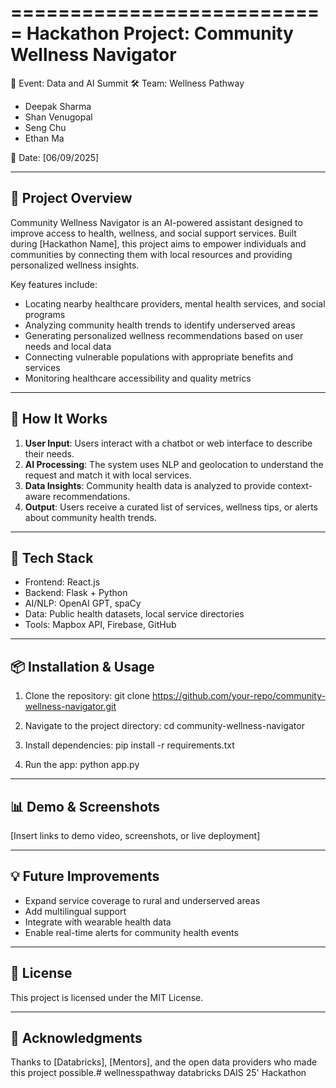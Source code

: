 ===========================
Hackathon Project: Community Wellness Navigator
===========================


📅 Event: Data and AI Summit
🛠️ Team: Wellness Pathway
- Deepak Sharma
- Shan Venugopal
- Seng Chu
- Ethan Ma


📍 Date: [06/09/2025]

---------------------------
📌 Project Overview
---------------------------
Community Wellness Navigator is an AI-powered assistant designed to improve access to health, wellness, and social support services. Built during [Hackathon Name], this project aims to empower individuals and communities by connecting them with local resources and providing personalized wellness insights.

Key features include:
- Locating nearby healthcare providers, mental health services, and social programs
- Analyzing community health trends to identify underserved areas
- Generating personalized wellness recommendations based on user needs and local data
- Connecting vulnerable populations with appropriate benefits and services
- Monitoring healthcare accessibility and quality metrics

---------------------------
🚀 How It Works
---------------------------
1. **User Input**: Users interact with a chatbot or web interface to describe their needs.
2. **AI Processing**: The system uses NLP and geolocation to understand the request and match it with local services.
3. **Data Insights**: Community health data is analyzed to provide context-aware recommendations.
4. **Output**: Users receive a curated list of services, wellness tips, or alerts about community health trends.

---------------------------
🧰 Tech Stack
---------------------------
- Frontend: React.js
- Backend: Flask + Python
- AI/NLP: OpenAI GPT, spaCy
- Data: Public health datasets, local service directories
- Tools: Mapbox API, Firebase, GitHub

---------------------------
📦 Installation & Usage
---------------------------
1. Clone the repository:
   git clone https://github.com/your-repo/community-wellness-navigator.git

2. Navigate to the project directory:
   cd community-wellness-navigator

3. Install dependencies:
   pip install -r requirements.txt

4. Run the app:
   python app.py

---------------------------
📊 Demo & Screenshots
---------------------------
[Insert links to demo video, screenshots, or live deployment]

---------------------------
💡 Future Improvements
---------------------------
- Expand service coverage to rural and underserved areas
- Add multilingual support
- Integrate with wearable health data
- Enable real-time alerts for community health events

---------------------------
📄 License
---------------------------
This project is licensed under the MIT License.

---------------------------
🙌 Acknowledgments
---------------------------
Thanks to [Databricks], [Mentors], and the open data providers who made this project possible.# wellnesspathway
databricks DAIS 25' Hackathon
